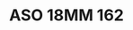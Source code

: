 ---
title: ASO 18MM 162
date: 
draft: false

# descripcion
description : Anillo de plata 925.

materials: Plata 925

color: 

dimensions: 18mm diámetro

code: 05-23-1551

type: "Anillos"

categories: []

price: $5.360,00

price_eftvo: $4.560,00

# Images
# first image will be shown in the product page
images:
  # - image: "images/path_to_image"
  # La ubicacion de las imagenes es imagenes/Anillos/Anillos.Solo Plata/05-23-1551-aso-18mm-162
  - image: "./images/anillos/solo_plata/05-23-1551-aso-18mm-162.jpg"
---
